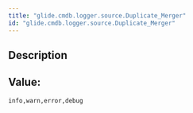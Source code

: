 ```yaml
---
title: "glide.cmdb.logger.source.Duplicate_Merger"
id: "glide.cmdb.logger.source.Duplicate_Merger"
---
```

## Description



## Value: 
```
info,warn,error,debug
```